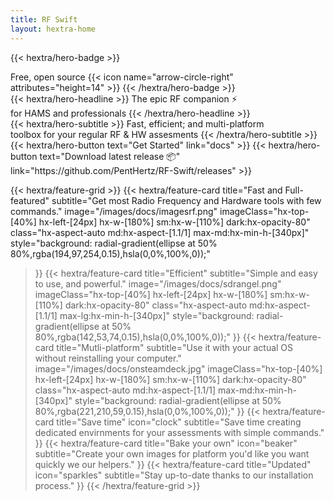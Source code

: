 ```yaml
---
title: RF Swift
layout: hextra-home
---
```


{{< hextra/hero-badge >}}
  <div class="hx-w-2 hx-h-2 hx-rounded-full hx-bg-primary-400"></div>
  <span>Free, open source</span>
  {{< icon name="arrow-circle-right" attributes="height=14" >}}
{{< /hextra/hero-badge >}}

<div class="hx-mt-6 hx-mb-6">
{{< hextra/hero-headline >}}
  The epic RF companion ⚡ &nbsp;<br class="sm:hx-block hx-hidden" />for HAMS and professionals
{{< /hextra/hero-headline >}}
</div>

<div class="hx-mb-12">
{{< hextra/hero-subtitle >}}
  Fast, efficient; and multi-platform&nbsp;<br class="sm:hx-block hx-hidden" /> toolbox for your regular RF & HW assesments
{{< /hextra/hero-subtitle >}}
</div>

<div class="hx-mb-6">
{{< hextra/hero-button text="Get Started" link="docs" >}}
{{< hextra/hero-button text="Download latest release 📦" link="https://github.com/PentHertz/RF-Swift/releases" >}}
</div>

<div class="hx-mt-6"></div>

{{< hextra/feature-grid >}}
  {{< hextra/feature-card
    title="Fast and Full-featured"
    subtitle="Get most Radio Frequency and Hardware tools with few commands."
    image="/images/docs/imagesrf.png"
    imageClass="hx-top-[40%] hx-left-[24px] hx-w-[180%] sm:hx-w-[110%] dark:hx-opacity-80"
    class="hx-aspect-auto md:hx-aspect-[1.1/1] max-md:hx-min-h-[340px]"
    style="background: radial-gradient(ellipse at 50% 80%,rgba(194,97,254,0.15),hsla(0,0%,100%,0));"
  >}}
  {{< hextra/feature-card
    title="Efficient"
    subtitle="Simple and easy to use, and powerful."
    image="/images/docs/sdrangel.png"
    imageClass="hx-top-[40%] hx-left-[24px] hx-w-[180%] sm:hx-w-[110%] dark:hx-opacity-80"
    class="hx-aspect-auto md:hx-aspect-[1.1/1] max-lg:hx-min-h-[340px]"
    style="background: radial-gradient(ellipse at 50% 80%,rgba(142,53,74,0.15),hsla(0,0%,100%,0));"
  >}}
  {{< hextra/feature-card
    title="Mutli-platform"
    subtitle="Use it with your actual OS without reinstalling your computer."
    image="/images/docs/onsteamdeck.jpg"
    imageClass="hx-top-[40%] hx-left-[24px] hx-w-[180%] sm:hx-w-[110%] dark:hx-opacity-80"
    class="hx-aspect-auto md:hx-aspect-[1.1/1] max-md:hx-min-h-[340px]"
    style="background: radial-gradient(ellipse at 50% 80%,rgba(221,210,59,0.15),hsla(0,0%,100%,0));"
  >}}
  {{< hextra/feature-card
    title="Save time"
    icon="clock"
    subtitle="Save time creating dedicated envirnments for your assessments with simple commands."
  >}}
  {{< hextra/feature-card
    title="Bake your own"
    icon="beaker"
    subtitle="Create your own images for platform you'd like you want quickly we our helpers."
  >}}
  {{< hextra/feature-card
    title="Updated"
    icon="sparkles"
    subtitle="Stay up-to-date thanks to our installation process."
  >}}
{{< /hextra/feature-grid >}}